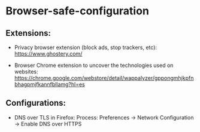 # Browser-safe-configuration

## Extensions:
* Privacy browser extension (block ads, stop trackers, etc): https://www.ghostery.com/

* Browser Chrome extension to uncover the technologies used on websites: https://chrome.google.com/webstore/detail/wappalyzer/gppongmhjkpfnbhagpmjfkannfbllamg?hl=es


## Configurations:
* DNS over TLS in Firefox: Process: Preferences -> Network Configuration -> Enable DNS over HTTPS
